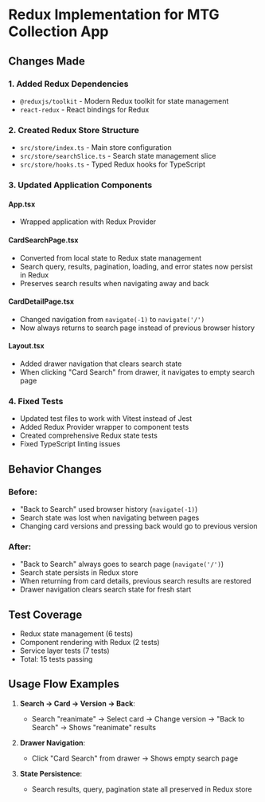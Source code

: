 # Redux Implementation for MTG Collection App

## Changes Made

### 1. Added Redux Dependencies
- `@reduxjs/toolkit` - Modern Redux toolkit for state management
- `react-redux` - React bindings for Redux

### 2. Created Redux Store Structure
- `src/store/index.ts` - Main store configuration
- `src/store/searchSlice.ts` - Search state management slice
- `src/store/hooks.ts` - Typed Redux hooks for TypeScript

### 3. Updated Application Components

#### App.tsx
- Wrapped application with Redux Provider

#### CardSearchPage.tsx
- Converted from local state to Redux state management
- Search query, results, pagination, loading, and error states now persist in Redux
- Preserves search results when navigating away and back

#### CardDetailPage.tsx
- Changed navigation from `navigate(-1)` to `navigate('/')` 
- Now always returns to search page instead of previous browser history

#### Layout.tsx
- Added drawer navigation that clears search state
- When clicking "Card Search" from drawer, it navigates to empty search page

### 4. Fixed Tests
- Updated test files to work with Vitest instead of Jest
- Added Redux Provider wrapper to component tests
- Created comprehensive Redux state tests
- Fixed TypeScript linting issues

## Behavior Changes

### Before:
- "Back to Search" used browser history (`navigate(-1)`)
- Search state was lost when navigating between pages
- Changing card versions and pressing back would go to previous version

### After:
- "Back to Search" always goes to search page (`navigate('/')`)
- Search state persists in Redux store
- When returning from card details, previous search results are restored
- Drawer navigation clears search state for fresh start

## Test Coverage
- Redux state management (6 tests)
- Component rendering with Redux (2 tests)  
- Service layer tests (7 tests)
- Total: 15 tests passing

## Usage Flow Examples

1. **Search → Card → Version → Back**: 
   - Search "reanimate" → Select card → Change version → "Back to Search" → Shows "reanimate" results

2. **Drawer Navigation**:
   - Click "Card Search" from drawer → Shows empty search page

3. **State Persistence**:
   - Search results, query, pagination state all preserved in Redux store